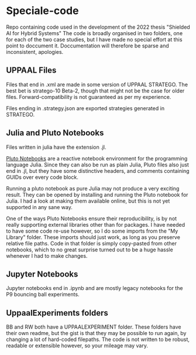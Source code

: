 # Speciale-code

Repo containing code used in the development of the 2022 thesis "Shielded AI for Hybrid Systems"
The code is broadly organised in two folders, one for each of the two case studies, but I have made no special effort at this point to doccument it. Doccumentation will therefore be sparse and inconsistent, apologies. 

## UPPAAL Files

Files that end in .xml are made in some version of UPPAAL STRATEGO. The best bet is stratego-10 Beta-2, though that might not be the case for older files. 
Forward-compatibility is not guaranteed as per my experience.

Files ending in .strategy.json are exported strategies generated in STRATEGO. 

## Julia and Pluto Notebooks

Files written in julia have the extension .jl.

[Pluto Notebooks](https://github.com/fonsp/Pluto.jl) are a reactive notebook environment for the programming language Julia. Since they can also be run as plain Julia, Pluto files also just end in .jl, but they have some distinctive headers, and comments containing GUIDs over every code block. 

Running a pluto notebook as pure Julia may not produce a very exciting result. They can be opened by installing and running the Pluto notebook for Julia. I had a look at making them available online, but this is not yet supported in any sane way. 

One of the ways Pluto Notebooks ensure their reproducibility, is by not really supporting external libraries other than for packages. I have needed to have some code re-use however, so I do some imports from the "My Library" folder. These imports should just work, as long as you preserve relative file paths. 
Code in that folder is simply copy-pasted from other notebooks, which to no great surprise turned out to be a huge hassle whenever I had to make changes. 

## Jupyter Notebooks

Jupyter notebooks end in .ipynb and are mostly legacy notebooks for the P9 bouncing ball experiments. 

## UppaalExperiments folders

BB and RW both have a UPPAALEXPERIMENT folder. These folders have their own readme, but the gist is that they may be possible to run again, by changing a lot of hard-coded filepaths. The code is not written to be robust, readable or extensible however, so your mileage may vary.